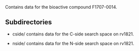Contains data for the bioactive compound F1707-0014.

## Subdirectories

- cside/ contains data for the C-side search space on rv1821.

- nside/ contains data for the N-side search space on rv1821.


